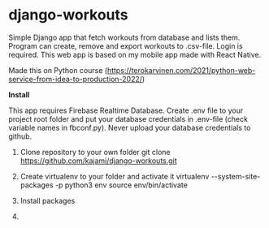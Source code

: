 # django-workouts

Simple Django app that fetch workouts from database and lists them. Program can create, remove and export workouts to .csv-file. Login is required. This web app is based on my mobile app made with React Native.

Made this on Python course (https://terokarvinen.com/2021/python-web-service-from-idea-to-production-2022/)

**Install**

This app requires Firebase Realtime Database. Create .env file to your project root folder and put your database credentials in .env-file (check variable names in fbconf.py). Never upload your database credentials to github. 

1. Clone repository to your own folder
git clone https://github.com/kajami/django-workouts.git

2. Create virtualenv to your folder and activate it 
virtualenv --system-site-packages -p python3 env
source env/bin/activate

3. Install packages
4. 

